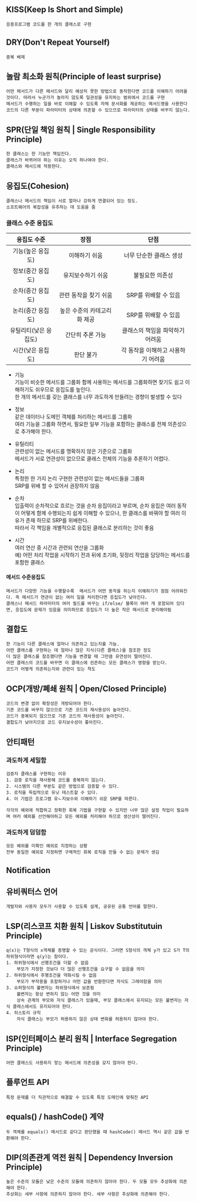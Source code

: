 ## KISS(Keep Is Short and Simple)
    응용프로그램 코드를 한 개의 클래스로 구현

## DRY(Don't Repeat Yourself)
    중복 배제

## 놀람 최소화 원칙(Principle of least surprise)
    어떤 메서드가 다른 메서드와 달리 예상치 못한 방법으로 동작한다면 코드를 이해하기 어려울 것이다. 따라서 누군가가 놀라지 않도록 일관성을 유지하는 범위에서 코드를 구현
    메서드가 수행하는 일을 바로 이해할 수 있도록 자체 문서화를 제공하는 메서드명을 사용한다
    코드의 다른 부분이 파라미터의 상태에 의존할 수 있으므로 파라미터의 상태를 바꾸지 않는다.

## SPR(단일 책임 원칙 | Single Responsibility Principle)
    한 클래스는 한 기능만 책임진다.  
    클래스가 바뀌어야 하는 이유는 오직 하나여야 한다.
    클래스와 메서드에 적용한다.

## 응집도(Cohesion)
    클래스나 메서드의 책임이 서로 얼마나 강하게 연결되어 있는 정도.  
    소프트웨어의 복잡성을 유추하는 데 도움을 줌

### 클래스 수준 응집도

|응집도 수준|장점|단점|
|:--:|:--:|:--:|
|기능(높은 응집도)|이해하기 쉬움|너무 단순한 클래스 생성|
|정보(중간 응집도)|유지보수하기 쉬움|불필요한 의존성|
|순차(중간 응집도)|관련 동작을 찾기 쉬움|SRP를 위배할 수 있음|
|논리(중간 응집도)|높은 수준의 카테고리화 제공|SRP를 위배할 수 있음|
|유틸리티(낮은 응집도)|간단히 추론 가능|클래스의 책임을 파악하기 어려움|
|시간(낮은 응집도)|판단 불가|각 동작을 이해하고 사용하기 어려움|

* 기능  
    기능이 비슷한 메서드를 그룹화
    함께 사용하는 메서드를 그룹화하면 찾기도 쉽고 이해하기도 쉬우므로 응집도를 높인다.  
    한 개의 메서드를 갖는 클래스를 너무 과도하게 만들려는 경향이 발생할 수 있다

* 정보  
    같은 데이터나 도메인 객체를 처리하는 메서드를 그룹화  
    여러 기능을 그룹화 하면서, 필요한 일부 기능을 포함하는 클래스를 전체 의존성으로 추가해야 한다.

* 유틸리티  
    관련성이 없는 메서드를 명확하지 않은 기준으로 그룹화  
    메서드가 서로 연관성이 없으므로 클래스 전체의 기능을 추론하기 어렵다.

* 논리  
    특정한 한 가지 논리 구현한 관련성이 없는 메서드들을 그룹화  
    SRP를 위배 할 수 있어서 권장하지 않음

* 순차  
    입출력이 순차적으로 흐르는 것을 순차 응집이라고 부르며, 순차 응집은 여러 동작이 어떻게 함께 수행되는지 쉽게 이해할 수 있으나, 한 클래스를 바꿔야 할 여러 이유가 존재 하므로 SRP를 위배한다.  
    따라서 각 책임을 개별적으로 응집된 클래스로 분리하는 것이 좋음

* 시간  
    여러 연산 중 시간과 관련되 연산을 그룹화  
    예) 어떤 처리 작업을 시작하기 전과 뒤에 초기화, 뒷정리 작업을 담당하는 메서드를 포함한 클래스

#### 메서드 수준응집도
    메서드가 다양한 기능을 수행할수록  메서드가 어떤 동작을 하는지 이해하기가 점점 어려워진다. 즉 메서드가 연관이 없는 여러 일을 처리한다면 응집도가 낮아진다.
    클래스나 메서드 파라미터의 여러 필드를 바꾸는 if/else/ 블록이 여러 개 포함되어 있다면, 응집도에 문제가 있음을 의미하므로 응집도가 더 높은 작은 메서드로 분리해야됨

## 결합도
    한 기능이 다른 클래스에 얼마나 의존하고 있는지를 가늠.  
    어떤 클래스를 구현하는 데 얼마나 많은 지식(다른 클래스)을 참조한 정도  
    더 많은 클래스를 참조했다면 기능을 변경할 때 그만큼 유연성이 떨어진다.
    어떤 클래스의 코드를 바꾸면 이 클래스에 읜존하는 모든 클래스가 영향을 받는다.
    코드가 어떻게 의존하는지와 관련이 있는 척도

## OCP(개방/폐쇄 원칙 | Open/Closed Principle)
    코드의 변경 없이 확장성은 개방되어야 한다.
    기존 코드를 바꾸지 않으므로 기존 코드의 재사용성이 높아진다.
    코드가 중복되지 않으므로 기존 코드의 재사용성이 높아진다.
    결합도가 낮아지므로 코드 유지보수성이 좋아진다.
     

## 안티패턴
### 과도하게 세밀함
    검증자 클래스를 구현하는 이유
    1. 검증 로직을 재사용해 코드를 중복하지 않는다.
    2. 시스템의 다른 부분도 같은 방법으로 검증할 수 있다.
    3. 로직을 독립적으로 유닛 테스트할 수 있다.
    4. 이 기법은 프로그램 유ㄴ지보수와 이해하기 쉬운 SRP를 따른다.

    각각의 예외에 적합하고 정확한 회복 기법을 구현할 수 있지만 너무 많은 설정 작업이 필요하며 여러 예외를 선언해야하고 모든 예외를 처리해야 하므로 생산성이 떨어진다.

### 과도하게 덤덤함
    모든 예외를 미확인 예외로 지정하는 상황
    전부 동일한 예외로 지정하면 구체적인 회복 로직을 만들 수 없는 문제가 생김
## Notification  

## 유비쿼터스 언어
    개발자와 사용자 모두가 사용할 수 있도록 설계, 공유된 공통 언어를 말한다.

## LSP(리스코프 치환 원칙 | Liskov Substitutuin Principle)
    q(x)는 T형식의 x객체를 증명할 수 있는 공식이다. 그러면 S형식의 객체 y가 있고 S가 T의 하위형식이라면 q(y)는 참이다.
    1. 하위형식에서 선행조건을 더할 수 없음
        부모가 지정한 것보다 더 많은 선행조건을 요구할 수 없음을 의미
    2. 하위형식에서 후행조건을 약화시킬 수 없음
        부모가 부작용을 포함하거나 어떤 값을 반환한다면 자식도 그래야함을 의미
    3. 슈퍼형식의 불변자는 하위형식에서 보존됨
        불변자는 항상 변하지 않는 어떤 것을 의미
        상속 관계의 부모와 자식 클래스가 있을때, 부모 클래스에서 유지되는 모든 불변자는 자식 클래스에서도 유지되어야 한다.
    4. 히스토리 규칙
        자식 클래스는 부모가 허용하지 않은 상태 변화를 허용하지 않아야 한다.

## ISP(인터페이스 분리 원칙 | Interface Segregation Principle)
    어떤 클래스도 사용하지 앟는 메서드에 의존성을 갖지 않아야 한다.

## 플루언트 API
    특정 문제를 더 직관적으로 해결할 수 있도록 특정 도메인에 맞춰진 API

## equals() / hashCode() 계약
    두 객체를 equals() 메서드로 같다고 판단했을 때 hashCode() 메서드 역시 같은 값을 반환해야 한다.

## DIP(의존관계 역전 원칙 | Dependency Inversion Principle)
    높은 수준의 모듈은 낮은 수준의 모듈에 의존하지 않아야 한다. 두 모듈 모두 추상화에 의존해야 한다.  
    추상화는 세부 사항에 의존하지 않아야 한다. 세부 사항은 추상화에 의존해야 한다.